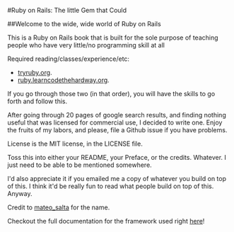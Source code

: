 #Ruby on Rails: The little Gem that Could

##Welcome to the wide, wide world of Ruby on Rails

This is a Ruby on Rails book that is built for the sole purpose of teaching people who have very little/no programming skill at all

Required reading/classes/experience/etc:

- [tryruby.org](http://tryruby.org).
- [ruby.learncodethehardway.org](http://ruby.learncodethehardway.org/).

If you go through those two (in that order), you will have the skills to go forth and follow this.

After going through 20 pages of google search results, and finding nothing useful that was licensed for commercial use, I decided to write one. Enjoy the fruits of my labors, and please, file a Github issue if you have problems.


License is the MIT license, in the LICENSE file.

Toss this into either your README, your Preface, or the credits. Whatever. I just need to be able to be mentioned somewhere. 

I'd also appreciate it if you emailed me a copy of whatever you build on top of this. I think it'd be really fun to read what people build on top of this. Anyway.

Credit to [mateo_salta](http://chat.stackexchange.com/transcript/201?m=7659237#7659237) for the name.

Checkout the full documentation for the framework used right [here](https://github.com/WebBooks/wbb/wiki)!
 
